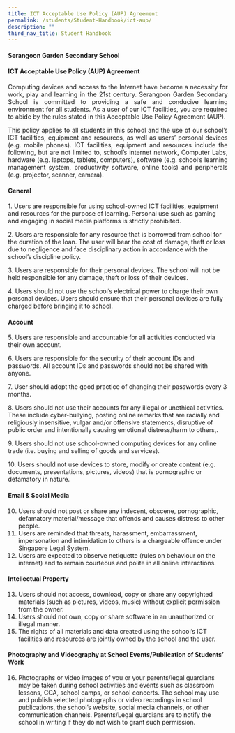 ```yaml
---
title: ICT Acceptable Use Policy (AUP) Agreement
permalink: /students/Student-Handbook/ict-aup/
description: ""
third_nav_title: Student Handbook
---
```

#### **Serangoon Garden Secondary School**

#### **ICT Acceptable Use Policy (AUP) Agreement** 

<p style="text-align: justify;"> Computing devices and access to the Internet have become a necessity for work, play and learning in the 21st century. Serangoon Garden Secondary School is committed to providing a safe and conducive learning environment for all students. As a user of our ICT facilities, you are required to abide by the rules stated in this Acceptable Use Policy Agreement (AUP). </p>

<p style="text-align: justify;"> This policy applies to all students in this school and the use of our school’s ICT facilities, equipment and resources, as well as users’ personal devices (e.g. mobile phones). ICT facilities, equipment and resources include the following, but are not limited to, school’s internet network, Computer Labs, hardware (e.g. laptops, tablets, computers), software (e.g. school’s learning management system, productivity software, online tools) and peripherals (e.g. projector, scanner, camera). </p>

#### **General**

<p>1.  Users are responsible for using school-owned ICT facilities, equipment and resources for the purpose of learning. Personal use such as gaming and engaging in social media platforms is strictly prohibited.</p>
<p>2.  Users are responsible for any resource that is borrowed from school for the duration of the loan. The user will bear the cost of damage, theft or loss due to negligence and face disciplinary action in accordance with the school’s discipline policy.</p>
<p>3.  Users are responsible for their personal devices. The school will not be held responsible for any damage, theft or loss of their devices.</p>
<p>4.  Users should not use the school’s electrical power to charge their own personal devices. Users should ensure that their personal devices are fully charged before bringing it to school.</p>

#### **Account**

<p>5.  Users are responsible and accountable for all activities conducted via their own account.</p>
<p>6.  Users are responsible for the security of their account IDs and passwords. All account IDs and passwords should not be shared with anyone.</p>
<p>7.  User should adopt the good practice of changing their passwords every 3 months.</p>
<p>8.  Users should not use their accounts for any illegal or unethical activities. These include cyber-bullying, posting online remarks that are racially and religiously insensitive, vulgar and/or offensive statements, disruptive of public order and intentionally causing emotional distress/harm to others,.</p>
<p>9.  Users should not use school-owned computing devices for any online trade (i.e. buying and selling of goods and services).</p>
<p>10.  Users should not use devices to store, modify or create content (e.g. documents, presentations, pictures, videos) that is pornographic or defamatory in nature.</p>

#### **Email & Social Media**

10.  Users should not post or share any indecent, obscene, pornographic, defamatory material/message that offends and causes distress to other people.
11.  Users are reminded that threats, harassment, embarrassment, impersonation and intimidation to others is a chargeable offence under Singapore Legal System.
12.  Users are expected to observe netiquette (rules on behaviour on the internet) and to remain courteous and polite in all online interactions.

#### **Intellectual Property**

13.  Users should not access, download, copy or share any copyrighted materials (such as pictures, videos, music) without explicit permission from the owner.
14.  Users should not own, copy or share software in an unauthorized or illegal manner.
15.  The rights of all materials and data created using the school’s ICT facilities and resources are jointly owned by the school and the user.

#### **Photography and Videography at School Events/Publication of Students’ Work**

16.  Photographs or video images of you or your parents/legal guardians may be taken during school activities and events such as classroom lessons, CCA, school camps, or school concerts. The school may use and publish selected photographs or video recordings in school publications, the school’s website, social media channels, or other communication channels. Parents/Legal guardians are to notify the school in writing if they do not wish to grant such permission.